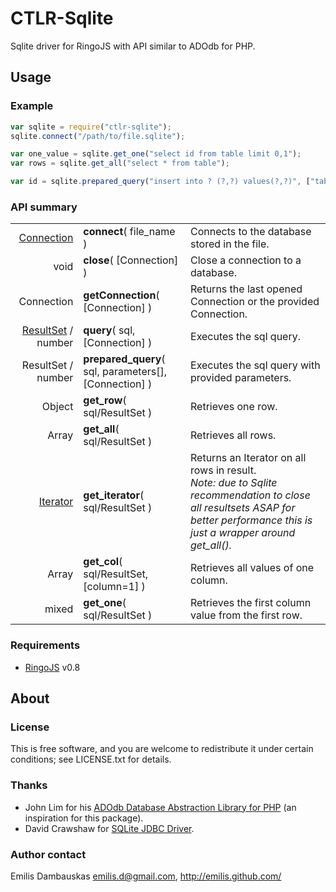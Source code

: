 # CTLR-Sqlite

Sqlite driver for RingoJS with API similar to ADOdb for PHP.

## Usage

### Example

```javascript
var sqlite = require("ctlr-sqlite");
sqlite.connect("/path/to/file.sqlite");

var one_value = sqlite.get_one("select id from table limit 0,1");
var rows = sqlite.get_all("select * from table");

var id = sqlite.prepared_query("insert into ? (?,?) values(?,?)", ["table", "name", "email", "User", "user@example.org"]);
```

### API summary

<table><tbody>
<tr><td align="right"><a href="http://download.oracle.com/javase/6/docs/api/java/sql/Connection.html">Connection</a></td>
    <td><b>connect</b>( file_name )</td>
    <td>Connects to the database stored in the file.</td></tr>
<tr><td align="right">void</td>
    <td><b>close</b>( [Connection] )</td>
    <td>Close a connection to a database.</td></tr>
<tr><td align="right">Connection</td>
    <td><b>getConnection</b>( [Connection] )</td>
    <td>Returns the last opened Connection or the provided Connection.</td></tr>
<tr><td align="right"><a href="http://download.oracle.com/javase/6/docs/api/java/sql/ResultSet.html">ResultSet</a> / number</td>
    <td><b>query</b>( sql, [Connection] )</td>
    <td>Executes the sql query.</td></tr>
<tr><td align="right">ResultSet / number</td>
    <td><b>prepared_query</b>( sql, parameters[], [Connection] )</td>
    <td>Executes the sql query with provided parameters.</td></tr>
<tr><td align="right">Object</td>
    <td><b>get_row</b>( sql/ResultSet )</td>
    <td>Retrieves one row.</td></tr>
<tr><td align="right">Array</td>
    <td><b>get_all</b>( sql/ResultSet )</td>
    <td>Retrieves all rows.</td></tr>
<tr><td align="right"><a href="https://developer.mozilla.org/en/JavaScript/Guide/Iterators_and_Generators">Iterator</a></td>
    <td><b>get_iterator</b>( sql/ResultSet )</td>
    <td>Returns an Iterator on all rows in result.
        <br><em>Note: due to Sqlite recommendation to close all resultsets ASAP for better performance this is just a wrapper around <em>get_all()</em>.</td></tr>
<tr><td align="right">Array</td>
    <td><b>get_col</b>( sql/ResultSet, [column=1] )</td>
    <td>Retrieves all values of one column.</td></tr>
<tr><td align="right">mixed</td>
    <td><b>get_one</b>( sql/ResultSet )</td>
    <td>Retrieves the first column value from the first row.</td></tr>
</tbody></table>

### Requirements

- [RingoJS](http://ringojs.org/) v0.8

## About

### License

This is free software, and you are welcome to redistribute it under certain conditions; see LICENSE.txt for details.

### Thanks 

- John Lim for his <a href="http://adodb.sourceforge.net/">ADOdb Database Abstraction Library for PHP</a> (an inspiration for this package).
- David Crawshaw for <a href="http://www.zentus.com/sqlitejdbc/">SQLite JDBC Driver</a>.

### Author contact

Emilis Dambauskas <emilis.d@gmail.com>, <http://emilis.github.com/>
